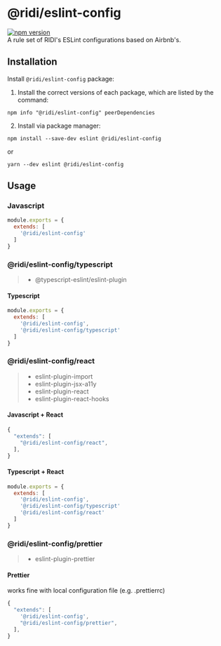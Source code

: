 # @ridi/eslint-config
[![npm version](https://badge.fury.io/js/%40ridi%2Feslint-config.svg)](https://badge.fury.io/js/%40ridi%2Feslint-config)   
A rule set of RIDI's ESLint configurations based on Airbnb's.

## Installation

Install `@ridi/eslint-config` package:

1. Install the correct versions of each package, which are listed by the command:
```
npm info "@ridi/eslint-config" peerDependencies
```
2. Install via package manager:
```
npm install --save-dev eslint @ridi/eslint-config
```
or
```
yarn --dev eslint @ridi/eslint-config
```

## Usage

### Javascript
```javascript
module.exports = {
  extends: [
    '@ridi/eslint-config'
  ]
}
```

### @ridi/eslint-config/typescript
> * @typescript-eslint/eslint-plugin


#### Typescript
```javascript
module.exports = {
  extends: [
    '@ridi/eslint-config',
    '@ridi/eslint-config/typescript'
  ]
}
```

### @ridi/eslint-config/react
> * eslint-plugin-import
> * eslint-plugin-jsx-a11y
> * eslint-plugin-react
> * eslint-plugin-react-hooks

#### Javascript + React
```js
{
  "extends": [
    "@ridi/eslint-config/react",
  ],
}
``` 


#### Typescript + React
```javascript
module.exports = {
  extends: [
    '@ridi/eslint-config',
    '@ridi/eslint-config/typescript'
    '@ridi/eslint-config/react'
  ]
}
```
### @ridi/eslint-config/prettier
> * eslint-plugin-prettier

#### Prettier

works fine with local configuration file (e.g. .prettierrc)

```js
{
  "extends": [
    '@ridi/eslint-config',
    "@ridi/eslint-config/prettier",
  ],
}
```




